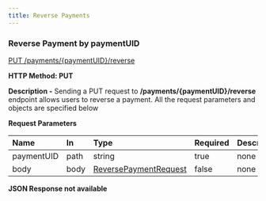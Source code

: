 ```yaml
---
title: Reverse Payments
---
```


### **Reverse Payment by paymentUID**
[PUT /payments/{paymentUID}/reverse](https://finzlyconnect-api-developer-portal.redoc.ly/openapi/reference/operation/reversePaymentV3/)

**HTTP Method: PUT**

**Description -** Sending a PUT request to **/payments/{paymentUID}/reverse** endpoint allows users to reverse a payment. All the request parameters and objects are specified below

**Request Parameters**


|**Name**|**In**|**Type**|**Required**|**Description**|
| :- | :- | :- | :- | :- |
|paymentUID|path|string|true|none|
|body|body|[ReversePaymentRequest](https://finzlyconnect-api-developer-portal.redoc.ly/openapi/reference/operation/reversePaymentV3/)|false |none|

**JSON Response not available**